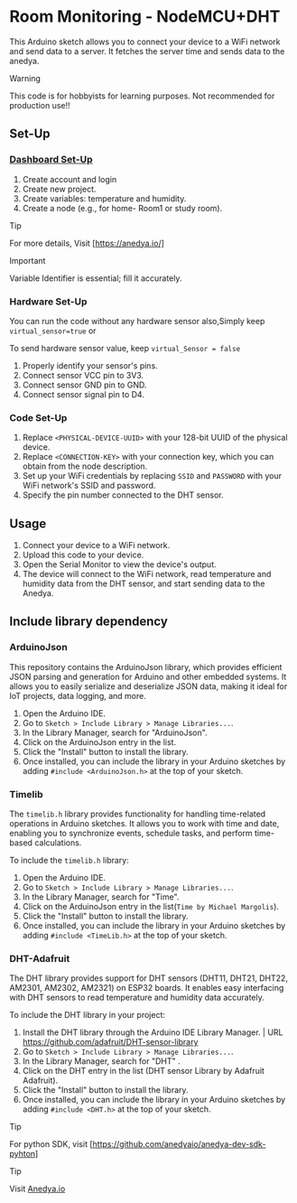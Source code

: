 # Room Monitoring - NodeMCU+DHT

This Arduino sketch allows you to connect your device to a WiFi network and send data to a server. It fetches the server time and sends data to the anedya.

> [!WARNING]
> This code is for hobbyists for learning purposes. Not recommended for production use!!

## Set-Up

### [Dashboard Set-Up](https://docs.anedya.io/getting-started/quickstart/#create-a-new-project)

  1. Create account and login
  2. Create new project.
  3. Create variables: temperature and humidity.
  4. Create a node (e.g., for home- Room1 or study room).

 > [!TIP]
 > For more details, Visit [https://anedya.io/]

> [!IMPORTANT]
 > Variable Identifier is essential; fill it accurately.

### Hardware Set-Up

You can run the code without any hardware sensor also,Simply keep `virtual_sensor=true` or

To send hardware sensor value, keep `virtual_Sensor = false`

  1. Properly identify your sensor's pins.
  2. Connect sensor VCC pin to 3V3.
  3. Connect sensor GND pin to GND.
  4. Connect sensor signal pin to D4.

### Code Set-Up 

1. Replace `<PHYSICAL-DEVICE-UUID>` with your 128-bit UUID of the physical device.
2. Replace `<CONNECTION-KEY>` with your connection key, which you can obtain from the node description.
3. Set up your WiFi credentials by replacing `SSID` and `PASSWORD` with your WiFi network's SSID and password.
4. Specify the pin number connected to the DHT sensor.

## Usage

1. Connect your  device to a WiFi network.
2. Upload this code to your  device.
3. Open the Serial Monitor to view the device's output.
4. The device will connect to the WiFi network, read temperature and humidity data from the DHT sensor, and start sending data to the Anedya.

## Include library dependency

### ArduinoJson
This repository contains the ArduinoJson library, which provides efficient JSON parsing and generation for Arduino and other embedded systems. It allows you to easily serialize and deserialize JSON data, making it ideal for IoT projects, data logging, and more.

1. Open the Arduino IDE.
2. Go to `Sketch > Include Library > Manage Libraries...`.
3. In the Library Manager, search for "ArduinoJson".
4. Click on the ArduinoJson entry in the list.
5. Click the "Install" button to install the library.
6. Once installed, you can include the library in your Arduino sketches by adding `#include <ArduinoJson.h>` at the top of your sketch.


### Timelib
The `timelib.h` library provides functionality for handling time-related operations in Arduino sketches. It allows you to work with time and date, enabling you to synchronize events, schedule tasks, and perform time-based calculations.

To include the `timelib.h` library:

1. Open the Arduino IDE.
2. Go to `Sketch > Include Library > Manage Libraries...`.
3. In the Library Manager, search for "Time".
4. Click on the ArduinoJson entry in the list(`Time by Michael Margolis`).
5. Click the "Install" button to install the library.
6. Once installed, you can include the library in your Arduino sketches by adding `#include <TimeLib.h>` at the top of your sketch.


### DHT-Adafruit
The DHT library provides support for DHT sensors (DHT11, DHT21, DHT22, AM2301, AM2302, AM2321) on ESP32 boards. It enables easy interfacing with DHT sensors to read temperature and humidity data accurately.

To include the DHT library in your project:

1. Install the DHT library through the Arduino IDE Library Manager. | URL https://github.com/adafruit/DHT-sensor-library
2. Go to `Sketch > Include Library > Manage Libraries...`.
3. In the Library Manager, search for "DHT" .
4. Click on the DHT entry in the list (DHT sensor Library by Adafruit Adafruit).
5. Click the "Install" button to install the library.
6. Once installed, you can include the library in your Arduino sketches by adding `#include <DHT.h>` at the top of your sketch.

> [!TIP]
> For python SDK, visit  [https://github.com/anedyaio/anedya-dev-sdk-pyhton]

>[!TIP]
> Visit [Anedya.io](https://anedya.io/)
 